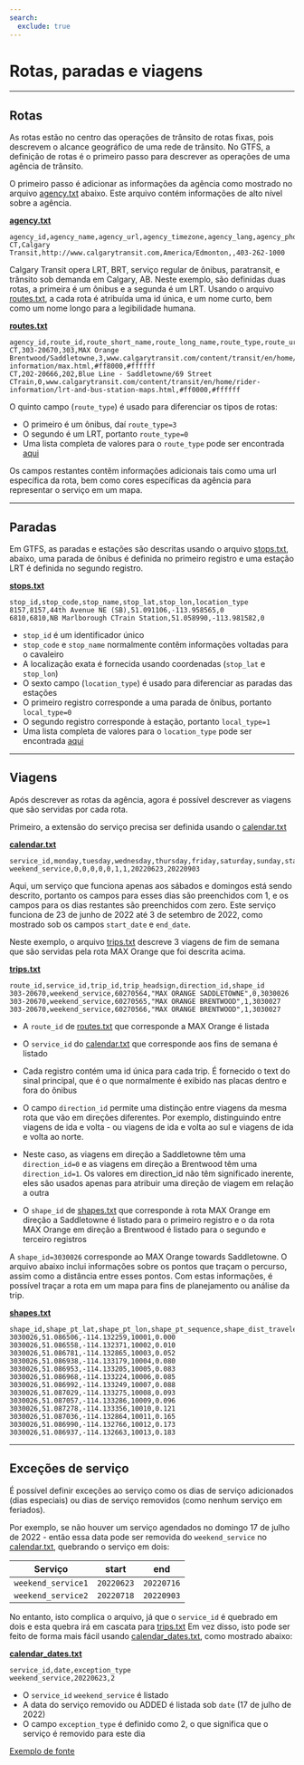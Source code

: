 ```yaml
---
search:
  exclude: true
---
```


# Rotas, paradas e viagens

<hr/>

## Rotas

As rotas estão no centro das operações de trânsito de rotas fixas, pois descrevem o alcance geográfico de uma rede de trânsito. No GTFS, a definição de rotas é o primeiro passo para descrever as operações de uma agência de trânsito.

O primeiro passo é adicionar as informações da agência como mostrado no arquivo [agency.txt](../../reference/#agencytxt) abaixo. Este arquivo contém informações de alto nível sobre a agência.

[**agency.txt**](../../reference/#agencytxt)

    agency_id,agency_name,agency_url,agency_timezone,agency_lang,agency_phone
    CT,Calgary Transit,http://www.calgarytransit.com,America/Edmonton,,403-262-1000

Calgary Transit opera LRT, BRT, serviço regular de ônibus, paratransit, e trânsito sob demanda em Calgary, AB. Neste exemplo, são definidas duas rotas, a primeira é um ônibus e a segunda é um LRT. Usando o arquivo [routes.txt](../../reference/#routestxt), a cada rota é atribuída uma id única, e um nome curto, bem como um nome longo para a legibilidade humana.

[**routes.txt**](../../reference/#routestxt)

    agency_id,route_id,route_short_name,route_long_name,route_type,route_url,route_color,route_text_color
    CT,303-20670,303,MAX Orange Brentwood/Saddletowne,3,www.calgarytransit.com/content/transit/en/home/rider-information/max.html,#ff8000,#ffffff
    CT,202-20666,202,Blue Line - Saddletowne/69 Street CTrain,0,www.calgarytransit.com/content/transit/en/home/rider-information/lrt-and-bus-station-maps.html,#ff0000,#ffffff

O quinto campo (`route_type`) é usado para diferenciar os tipos de rotas:

- O primeiro é um ônibus, daí `route_type=3`
- O segundo é um LRT, portanto `route_type=0`
- Uma lista completa de valores para o `route_type` pode ser encontrada [aqui](../../reference/#routestxt)

Os campos restantes contêm informações adicionais tais como uma url específica da rota, bem como cores específicas da agência para representar o serviço em um mapa.

<hr/>

## Paradas

Em GTFS, as paradas e estações são descritas usando o arquivo [stops.txt](../../reference/#stopstxt), abaixo, uma parada de ônibus é definida no primeiro registro e uma estação LRT é definida no segundo registro.

[**stops.txt**](../../reference/#stopstxt)

    stop_id,stop_code,stop_name,stop_lat,stop_lon,location_type
    8157,8157,44th Avenue NE (SB),51.091106,-113.958565,0
    6810,6810,NB Marlborough CTrain Station,51.058990,-113.981582,0

- `stop_id` é um identificador único
- `stop_code` e `stop_name` normalmente contêm informações voltadas para o cavaleiro
- A localização exata é fornecida usando coordenadas (`stop_lat` e `stop_lon`)
- O sexto campo (`location_type`) é usado para diferenciar as paradas das estações
- O primeiro registro corresponde a uma parada de ônibus, portanto `local_type=0`
- O segundo registro corresponde à estação, portanto `local_type=1`
- Uma lista completa de valores para o `location_type` pode ser encontrada [aqui](../../reference/stopstxt)

<hr/>

## Viagens

Após descrever as rotas da agência, agora é possível descrever as viagens que são servidas por cada rota.

Primeiro, a extensão do serviço precisa ser definida usando o [calendar.txt](../../reference/#calendartxt)

[**calendar.txt**](../../reference/#calendartxt)

    service_id,monday,tuesday,wednesday,thursday,friday,saturday,sunday,start_date,end_date
    weekend_service,0,0,0,0,0,1,1,20220623,20220903

Aqui, um serviço que funciona apenas aos sábados e domingos está sendo descrito, portanto os campos para esses dias são preenchidos com 1, e os campos para os dias restantes são preenchidos com zero. Este serviço funciona de 23 de junho de 2022 até 3 de setembro de 2022, como mostrado sob os campos `start_date` e `end_date`.

Neste exemplo, o arquivo [trips.txt](../../reference/#tripstxt) descreve 3 viagens de fim de semana que são servidas pela rota MAX Orange que foi descrita acima.

[**trips.txt**](../../reference/#tripstxt)

    route_id,service_id,trip_id,trip_headsign,direction_id,shape_id
    303-20670,weekend_service,60270564,"MAX ORANGE SADDLETOWNE",0,3030026
    303-20670,weekend_service,60270565,"MAX ORANGE BRENTWOOD",1,3030027
    303-20670,weekend_service,60270566,"MAX ORANGE BRENTWOOD",1,3030027

- A `route_id` de [routes.txt](../../reference/#routestxt) que corresponde a MAX Orange é listada
- O `service_id` do [calendar.txt](../../reference/#calendartxt) que corresponde aos fins de semana é listado
- Cada registro contém uma id única para cada trip. É fornecido o text do sinal principal, que é o que normalmente é exibido nas placas dentro e fora do ônibus

- O campo `direction_id` permite uma distinção entre viagens da mesma rota que vão em direções diferentes. Por exemplo, distinguindo entre viagens de ida e volta - ou viagens de ida e volta ao sul e viagens de ida e volta ao norte.
- Neste caso, as viagens em direção a Saddletowne têm uma `direction_id=0` e as viagens em direção a Brentwood têm uma `direction_id=1`. Os valores em direction_id não têm significado inerente, eles são usados apenas para atribuir uma direção de viagem em relação a outra
- O `shape_id` de [shapes.txt](../../reference/#shapestxt) que corresponde à rota MAX Orange em direção a Saddletowne é listado para o primeiro registro e o da rota MAX Orange em direção a Brentwood é listado para o segundo e terceiro registros

A `shape_id=3030026` corresponde ao MAX Orange towards Saddletowne. O arquivo abaixo inclui informações sobre os pontos que traçam o percurso, assim como a distância entre esses pontos. Com estas informações, é possível traçar a rota em um mapa para fins de planejamento ou análise da trip.

[**shapes.txt**](../../reference/#shapestxt)

    shape_id,shape_pt_lat,shape_pt_lon,shape_pt_sequence,shape_dist_traveled
    3030026,51.086506,-114.132259,10001,0.000
    3030026,51.086558,-114.132371,10002,0.010
    3030026,51.086781,-114.132865,10003,0.052
    3030026,51.086938,-114.133179,10004,0.080
    3030026,51.086953,-114.133205,10005,0.083
    3030026,51.086968,-114.133224,10006,0.085
    3030026,51.086992,-114.133249,10007,0.088
    3030026,51.087029,-114.133275,10008,0.093
    3030026,51.087057,-114.133286,10009,0.096
    3030026,51.087278,-114.133356,10010,0.121
    3030026,51.087036,-114.132864,10011,0.165
    3030026,51.086990,-114.132766,10012,0.173
    3030026,51.086937,-114.132663,10013,0.183

<hr/>

## Exceções de serviço

É possível definir exceções ao serviço como os dias de serviço adicionados (dias especiais) ou dias de serviço removidos (como nenhum serviço em feriados).

Por exemplo, se não houver um serviço agendados no domingo 17 de julho de 2022 - então essa data pode ser removida do `weekend_service` no [calendar.txt](../../reference/#calendartxt), quebrando o serviço em dois:

| Serviço            | start      | end        |
| ------------------ | ---------- | ---------- |
| `weekend_service1` | `20220623` | `20220716` |
| `weekend_service2` | `20220718` | `20220903` |

No entanto, isto complica o arquivo, já que o `service_id` é quebrado em dois e esta quebra irá em cascata para [trips.txt](../../reference/#tripstxt) Em vez disso, isto pode ser feito de forma mais fácil usando [calendar_dates.txt](../../reference/#calendar_datestxt), como mostrado abaixo:

[**calendar_dates.txt**](../../reference/#calendar_datestxt)

    service_id,date,exception_type
    weekend_service,20220623,2

- O `service_id` `weekend_service` é listado
- A data do serviço removido ou ADDED é listada sob `date` (17 de julho de 2022)
- O campo `exception_type` é definido como 2, o que significa que o serviço é removido para este dia

[Exemplo de fonte](https://data.calgary.ca/download/npk7-z3bj/application%2Fzip)
